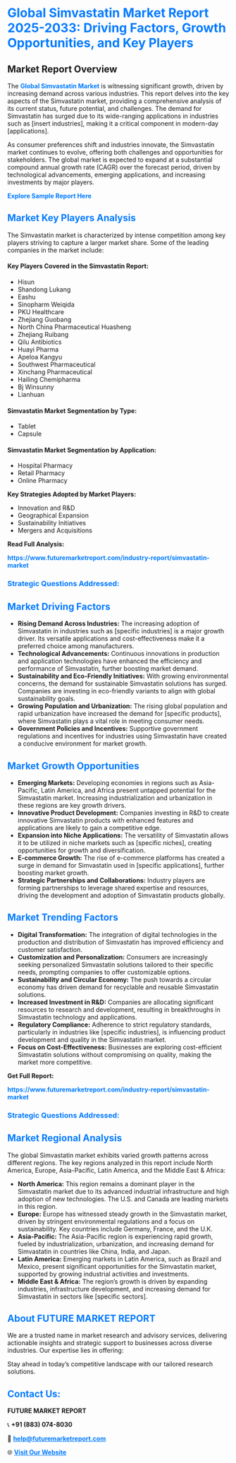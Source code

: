 <h1 style="color: #007BFF;">Global Simvastatin Market Report 2025-2033: Driving Factors, Growth Opportunities, and Key Players</h1>

<section id="overview">
<h2>Market Report Overview</h2>
<p>The <a href="https://www.futuremarketreport.com/industry-report/simvastatin-market" style="color: #007BFF; text-decoration: none;"><strong>Global Simvastatin Market</strong></a> is witnessing significant growth, driven by increasing demand across various industries. This report delves into the key aspects of the Simvastatin market, providing a comprehensive analysis of its current status, future potential, and challenges. The demand for Simvastatin has surged due to its wide-ranging applications in industries such as [insert industries], making it a critical component in modern-day [applications].</p>
<p>As consumer preferences shift and industries innovate, the Simvastatin market continues to evolve, offering both challenges and opportunities for stakeholders. The global market is expected to expand at a substantial compound annual growth rate (CAGR) over the forecast period, driven by technological advancements, emerging applications, and increasing investments by major players.</p>
</section>

<section id="overview">
<p><a href="https://www.futuremarketreport.com/request-sample/reportId=84471" style="color: #007BFF; text-decoration: none;"><strong>Explore Sample Report Here</strong></a></p>
</section>

<section id="key-players">
<h2 style="color: #007BFF;">Market Key Players Analysis</h2>
<p>The Simvastatin market is characterized by intense competition among key players striving to capture a larger market share. Some of the leading companies in the market include:</p>
<h4>Key Players Covered in the Simvastatin Report:</h4>
<ul><li>Hisun</li><li>Shandong Lukang</li><li>Eashu</li><li>Sinopharm Weiqida</li><li>PKU Healthcare</li><li>Zhejiang Guobang</li><li>North China Pharmaceutical Huasheng</li><li>Zhejiang Ruibang</li><li>Qilu Antibiotics</li><li>Huayi Pharma</li><li>Apeloa Kangyu</li><li>Southwest Pharmaceutical</li><li>Xinchang Pharmaceutical</li><li>Hailing Chemipharma</li><li>Bj Winsunny</li><li>Lianhuan</li></ul>
<h4>Simvastatin Market Segmentation by Type:</h4>
<ul><li>Tablet</li><li>Capsule</li></ul>

<h4>Simvastatin Market Segmentation by Application:</h4>
<ul><li>Hospital Pharmacy</li><li>Retail Pharmacy</li><li>Online Pharmacy</li></ul>
<p><strong>Key Strategies Adopted by Market Players:</strong></p>
<ul>
<li>Innovation and R&D</li>
<li>Geographical Expansion</li>
<li>Sustainability Initiatives</li>
<li>Mergers and Acquisitions</li>
</ul>
</section>

<section>
<p><strong>Read Full Analysis: </strong></p><a href="https://www.futuremarketreport.com/industry-report/simvastatin-market" style="color: #007BFF; text-decoration: none;"><strong>https://www.futuremarketreport.com/industry-report/simvastatin-market</strong></a>
<h3 style="color: #007BFF;">Strategic Questions Addressed:</h3>
</section>

<section id="driving-factors">
<h2 style="color: #007BFF;">Market Driving Factors</h2>
<ul>
<li><strong>Rising Demand Across Industries:</strong> The increasing adoption of Simvastatin in industries such as [specific industries] is a major growth driver. Its versatile applications and cost-effectiveness make it a preferred choice among manufacturers.</li>
<li><strong>Technological Advancements:</strong> Continuous innovations in production and application technologies have enhanced the efficiency and performance of Simvastatin, further boosting market demand.</li>
<li><strong>Sustainability and Eco-Friendly Initiatives:</strong> With growing environmental concerns, the demand for sustainable Simvastatin solutions has surged. Companies are investing in eco-friendly variants to align with global sustainability goals.</li>
<li><strong>Growing Population and Urbanization:</strong> The rising global population and rapid urbanization have increased the demand for [specific products], where Simvastatin plays a vital role in meeting consumer needs.</li>
<li><strong>Government Policies and Incentives:</strong> Supportive government regulations and incentives for industries using Simvastatin have created a conducive environment for market growth.</li>
</ul>
</section>

<section id="growth-opportunities">
<h2 style="color: #007BFF;">Market Growth Opportunities</h2>
<ul>
<li><strong>Emerging Markets:</strong> Developing economies in regions such as Asia-Pacific, Latin America, and Africa present untapped potential for the Simvastatin market. Increasing industrialization and urbanization in these regions are key growth drivers.</li>
<li><strong>Innovative Product Development:</strong> Companies investing in R&D to create innovative Simvastatin products with enhanced features and applications are likely to gain a competitive edge.</li>
<li><strong>Expansion into Niche Applications:</strong> The versatility of Simvastatin allows it to be utilized in niche markets such as [specific niches], creating opportunities for growth and diversification.</li>
<li><strong>E-commerce Growth:</strong> The rise of e-commerce platforms has created a surge in demand for Simvastatin used in [specific applications], further boosting market growth.</li>
<li><strong>Strategic Partnerships and Collaborations:</strong> Industry players are forming partnerships to leverage shared expertise and resources, driving the development and adoption of Simvastatin products globally.</li>
</ul>
</section>

<section id="trending-factors">
<h2 style="color: #007BFF;">Market Trending Factors</h2>
<ul>
<li><strong>Digital Transformation:</strong> The integration of digital technologies in the production and distribution of Simvastatin has improved efficiency and customer satisfaction.</li>
<li><strong>Customization and Personalization:</strong> Consumers are increasingly seeking personalized Simvastatin solutions tailored to their specific needs, prompting companies to offer customizable options.</li>
<li><strong>Sustainability and Circular Economy:</strong> The push towards a circular economy has driven demand for recyclable and reusable Simvastatin solutions.</li>
<li><strong>Increased Investment in R&D:</strong> Companies are allocating significant resources to research and development, resulting in breakthroughs in Simvastatin technology and applications.</li>
<li><strong>Regulatory Compliance:</strong> Adherence to strict regulatory standards, particularly in industries like [specific industries], is influencing product development and quality in the Simvastatin market.</li>
<li><strong>Focus on Cost-Effectiveness:</strong> Businesses are exploring cost-efficient Simvastatin solutions without compromising on quality, making the market more competitive.</li>
</ul>
</section>

<section>
<p><strong>Get Full Report: </strong></p><a href="https://www.futuremarketreport.com/industry-report/simvastatin-market" style="color: #007BFF; text-decoration: none;"><strong>https://www.futuremarketreport.com/industry-report/simvastatin-market</strong></a>
<h3 style="color: #007BFF;">Strategic Questions Addressed:</h3>
</section>


<section id="regional-analysis">
<h2 style="color: #007BFF;">Market Regional Analysis</h2>
<p>The global Simvastatin market exhibits varied growth patterns across different regions. The key regions analyzed in this report include North America, Europe, Asia-Pacific, Latin America, and the Middle East & Africa:</p>
<ul>
<li><strong>North America:</strong> This region remains a dominant player in the Simvastatin market due to its advanced industrial infrastructure and high adoption of new technologies. The U.S. and Canada are leading markets in this region.</li>
<li><strong>Europe:</strong> Europe has witnessed steady growth in the Simvastatin market, driven by stringent environmental regulations and a focus on sustainability. Key countries include Germany, France, and the U.K.</li>
<li><strong>Asia-Pacific:</strong> The Asia-Pacific region is experiencing rapid growth, fueled by industrialization, urbanization, and increasing demand for Simvastatin in countries like China, India, and Japan.</li>
<li><strong>Latin America:</strong> Emerging markets in Latin America, such as Brazil and Mexico, present significant opportunities for the Simvastatin market, supported by growing industrial activities and investments.</li>
<li><strong>Middle East & Africa:</strong> The region’s growth is driven by expanding industries, infrastructure development, and increasing demand for Simvastatin in sectors like [specific sectors].</li>
</ul>
</section>

<footer>
<h2 style="color: #007BFF;">About FUTURE MARKET REPORT</h2>
<p>We are a trusted name in market research and advisory services, delivering actionable insights and strategic support to businesses across diverse industries. Our expertise lies in offering:</p>

<p>Stay ahead in today’s competitive landscape with our tailored research solutions.</p>

<h2 style="color: #007BFF;">Contact Us:</h2>
<p><strong>FUTURE MARKET REPORT</strong></p>
<p>📞 <strong>+91 (883) 074-8030</strong></p>
<p>📧 <strong><a href="mailto:help@futuremarketreport.com" style="color: #007BFF;">help@futuremarketreport.com</a></strong></p>
<p>🌐 <strong><a href="https://www.futuremarketreport.com/" style="color: #007BFF;">Visit Our Website</a></strong></p>
</footer>